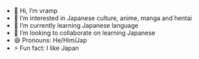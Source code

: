 - 👋 Hi, I’m vramp
- 👀 I’m interested in Japanese culture, anime, manga and hentai 
- 🌱 I’m currently learning Japanese language
- 💞️ I’m looking to collaborate on learning Japanese
- 😄 Pronouns: He/Him/Jap
- ⚡ Fun fact: I like Japan

<!---
qxxd666/qxxd666 is a ✨ special ✨ repository because its `README.md` (this file) appears on your GitHub profile.
You can click the Preview link to take a look at your changes.
--->
